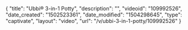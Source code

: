 {
    "title": "Ubbi&reg; 3-in-1 Potty",
    "description": "",
    "videoid": "109992526",
    "date_created": "1502523361",
    "date_modified": "1504298645",
    "type": "captivate",
    "layout": "video",
    "url": "\/v\/ubbi-3-in-1-potty\/109992526"
}
